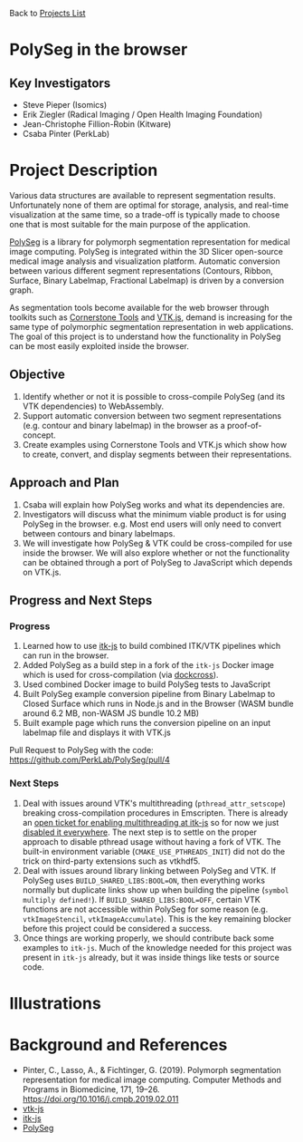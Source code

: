 Back to [Projects List](../../README.md#ProjectsList)

# PolySeg in the browser

## Key Investigators

- Steve Pieper (Isomics)
- Erik Ziegler (Radical Imaging / Open Health Imaging Foundation)
- Jean-Christophe Fillion-Robin (Kitware)
- Csaba Pinter (PerkLab)

# Project Description

Various data structures are available to represent segmentation results. Unfortunately none of them are optimal for storage, analysis, and real-time visualization at the same time, so a trade-off is typically made to choose one that is most suitable for the main purpose of the application.

[PolySeg](https://github.com/PerkLab/PolySeg) is a library for polymorph segmentation representation for medical image computing. PolySeg is integrated within the 3D Slicer open-source medical image analysis and visualization platform. Automatic conversion between various different segment representations (Contours, Ribbon, Surface, Binary Labelmap, Fractional Labelmap) is driven by a conversion graph.

As segmentation tools become available for the web browser through toolkits such as [Cornerstone Tools](https://github.com/cornerstonejs/cornerstoneTools) and [VTK.js](https://github.com/Kitware/vtk-js), demand is increasing for the same type of polymorphic segmentation representation in web applications. The goal of this project is to understand how the functionality in PolySeg can be most easily exploited inside the browser.

<!-- Add a short paragraph describing the project. -->

## Objective

<!-- Describe here WHAT you would like to achieve (what you will have as end result). -->

1. Identify whether or not it is possible to cross-compile PolySeg (and its VTK dependencies) to WebAssembly.
1. Support automatic conversion between two segment representations (e.g. contour and binary labelmap) in the browser as a proof-of-concept.
1. Create examples using Cornerstone Tools and VTK.js which show how to create, convert, and display segments between their representations.

## Approach and Plan

<!-- Describe here HOW you would like to achieve the objectives stated above. -->

1. Csaba will explain how PolySeg works and what its dependencies are.
1. Investigators will discuss what the minimum viable product is for using PolySeg in the browser. e.g. Most end users will only need to convert between contours and binary labelmaps.
1. We will investigate how PolySeg & VTK could be cross-compiled for use inside the browser. We will also explore whether or not the functionality can be obtained through a port of PolySeg to JavaScript which depends on VTK.js.

## Progress and Next Steps

<!-- Update this section as you make progress, describing of what you have ACTUALLY DONE. If there are specific steps that you could not complete then you can describe them here, too. -->

### Progress

1. Learned how to use [itk-js](https://github.com/InsightSoftwareConsortium/itk-js/) to build combined ITK/VTK pipelines which can run in the browser.
1. Added PolySeg as a build step in a fork of the `itk-js` Docker image which is used for cross-compilation (via [dockcross](https://github.com/dockcross/dockcross)).
1. Used combined Docker image to build PolySeg tests to JavaScript
1. Built PolySeg example conversion pipeline from Binary Labelmap to Closed Surface which runs in Node.js and in the Browser (WASM bundle around 6.2 MB, non-WASM JS bundle 10.2 MB)
1. Built example page which runs the conversion pipeline on an input labelmap file and displays it with VTK.js

Pull Request to PolySeg with the code: https://github.com/PerkLab/PolySeg/pull/4

### Next Steps
1. Deal with issues around VTK's multithreading (`pthread_attr_setscope`) breaking cross-compilation procedures in Emscripten. There is already an [open ticket for enabling multithreading at itk-js](https://github.com/InsightSoftwareConsortium/itk-js/issues/213) so for now we just [disabled it everywhere](https://github.com/swederik/VTK/commit/acd6ccd796c511acdafc9c2ff2f2135f1a8900cc). The next step is to settle on the proper approach to disable pthread usage without having a fork of VTK. The built-in environment variable (`CMAKE_USE_PTHREADS_INIT`) did not do the trick on third-party extensions such as vtkhdf5.
1. Deal with issues around library linking between PolySeg and VTK. If PolySeg uses `BUILD_SHARED_LIBS:BOOL=ON`, then everything works normally but duplicate links show up when building the pipeline (`symbol multiply defined!`).
If `BUILD_SHARED_LIBS:BOOL=OFF`, certain VTK functions are not accessible within PolySeg for some reason (e.g. `vtkImageStencil`, `vtkImageAccumulate`). This is the key remaining blocker before this project could be considered a success.
1. Once things are working properly, we should contribute back some examples to `itk-js`. Much of the knowledge needed for this project was present in `itk-js` already, but it was inside things like tests or source code.

# Illustrations

<!-- Add pictures and links to videos that demonstrate what has been accomplished.
![Description of picture](Example2.jpg)
![Some more images](Example2.jpg)
-->

# Background and References

- Pinter, C., Lasso, A., & Fichtinger, G. (2019). Polymorph segmentation representation for medical image computing. Computer Methods and Programs in Biomedicine, 171, 19–26. https://doi.org/10.1016/j.cmpb.2019.02.011
- [vtk-js](https://github.com/Kitware/vtk-js)
- [itk-js](https://github.com/InsightSoftwareConsortium/itk-js)
- [PolySeg](https://github.com/PerkLab/PolySeg)

<!-- If you developed any software, include link to the source code repository. If possible, also add links to sample data, and to any relevant publications. -->
